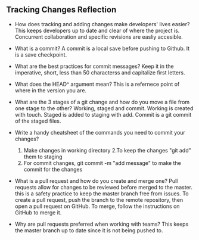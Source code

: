 ## Tracking Changes Reflection

- How does tracking and adding changes make developers' lives easier?
This keeps developers up to date and clear of where the project is.  Concurrent collaboration and specific revisions are easliy accesible.
- What is a commit?
A commit is a local save before pushing to Github.  It is a save checkpoint.
- What are the best practices for commit messages?
Keep it in the imperative, short, less than 50 characterss and capitalize first letters.
- What does the HEAD^ argument mean?
This is a refernece point of where in the version you are.
- What are the 3 stages of a git change and how do you move a file from one stage to the other?
    Working, staged and commit.  Working is created with touch.  Staged is added to staging with add.  Commit is a git commit of the staged files.

- Write a handy cheatsheet of the commands you need to commit your changes?
    1. Make changes in working directory
    2.To keep the changes "git add" them to staging
    3. For commit changes, git commit -m "add message" to make the commit for the changes
- What is a pull request and how do you create and merge one?
  Pull requests allow for changes to be reviewed before merged to the master.  this is a safety practice to keep the master branch free from issues.
  To create a pull request, push the branch to the remote repository, then open a pull request on GitHub.
  To merge, follow the instructions on GitHub to merge it.
- Why are pull requests preferred when working with teams?
  This keeps the master branch up to date since it is not being pushed to.

<!-- Add your reflection here. Remove the comment markers -->
